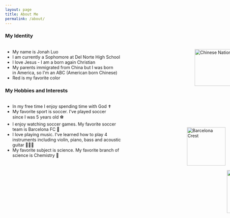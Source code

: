 ```yaml
---
layout: page
title: About Me
permalink: /about/
---
```


<h3> My Identity</h3>
<ul>
    <br>
    <li> My name is Jonah Luo </li>
    <li> I am currently a Sophomore at Del Norte High School </li>
    <li> I love Jesus - I am a born again Christian </li>
    <li> My parents immigrated from China but I was born 
    <br> in America, so I'm an ABC (American born Chinese) </li>
    <li> Red is my favorite color </li>
</ul>

<style>
  .flag-image {
    position: absolute; /* Allows precise positioning */
    top: 215px;          /* Distance from the top */
    left: 845px;        /* Distance from the left */
    width: 180px;       /* Set desired width */
    height: 120px;      /* Set desired height */
  }
</style>

<img src="https://cdn.britannica.com/90/7490-050-5D33348F/Flag-China.jpg" alt="Chinese National Flag" class="flag-image">

<style>
  .christian-image {
    position: absolute; /* Allows precise positioning */
    top: 190px;          /* Distance from the top */
    left: 1100px;        /* Distance from the left */
    width: 170px;       /* Set desired width */
    height: 170px;      /* Set desired height */
  }
</style>

<img src="https://png.pngtree.com/png-vector/20220621/ourmid/pngtree-cross-christian-icon-traditional-faithful-png-image_5226969.png" alt="Christianity" class="christian-image">

<h3> My Hobbies and Interests</h3>

<ul> 
    <br>
    <li> In my free time I enjoy spending time with God ✝</li>
    <li> My favorite sport is soccer. I've played soccer 
    <br> since I was 5 years old ⚽</li>
    <li> I enjoy watching soccer games. My favorite soccer 
    <br> team is Barcelona FC 💙</li> 
    <li> I love playing music. I've learned how to play 4 
    <br> instruments including violin, piano, bass and acoustic
    <br> guitar 🎻🎹🎸</li>
    <li> My favorite subject is science. My favorite branch of 
    <br> science is Chemistry 🧪</li>
</ul>

<style>
  .barcelona-image {
    position: absolute; /* Allows precise positioning */
    top: 470px;          /* Distance from the top */
    left: 820px;        /* Distance from the left */
    width: 125px;       /* Set desired width */
    height: 125px;      /* Set desired height */
  }
</style>

<img src="https://upload.wikimedia.org/wikipedia/en/thumb/4/47/FC_Barcelona_%28crest%29.svg/2020px-FC_Barcelona_%28crest%29.svg.png" alt="Barcelona Crest" class="barcelona-image">

<style>
  .music-image {
    position: absolute; /* Allows precise positioning */
    top: 490px;          /* Distance from the top */
    left: 1100px;        /* Distance from the left */
    width: 125px;       /* Set desired width */
    height: 125px;      /* Set desired height */
  }
</style>

<img src="https://cdn-icons-png.freepik.com/512/2357/2357399.png" alt="Music" class="music-image">

<style>
  .chemistry-image {
    position: absolute; /* Allows precise positioning */
    top: 610px;          /* Distance from the top */
    left: 950px;        /* Distance from the left */
    width: 140px;       /* Set desired width */
    height: 140px;      /* Set desired height */
  }
</style>

<img src="https://cdn-icons-png.flaticon.com/512/7812/7812701.png" alt="Chemistry" class="chemistry-image">


